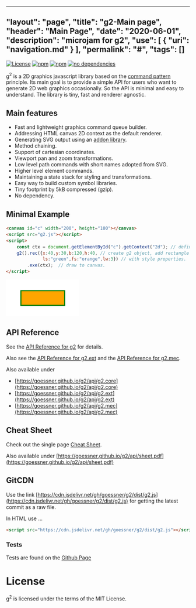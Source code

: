  ---
 "layout": "page",
 "title": "g2-Main page",
 "header": "Main Page",
 "date": "2020-06-01",
 "description": "microjam for g2",
 "use": [ { "uri": "navigation.md" } ],
 "permalink": "#",
 "tags": []
 ---

 [![License](http://img.shields.io/:license-mit-blue.svg)](https://github.com/goessner/g2/blob/master/LICENSE)
[![npm](https://img.shields.io/npm/v/g2d.svg)](https://npmjs.com/package/g2d)
[![npm](https://img.shields.io/npm/dt/g2d.svg)](https://npmjs.com/package/g2d)
[![no dependencies](https://img.shields.io/gemnasium/mathiasbynens/he.svg)](https://github.com/goessner/g2)

g<sup>2</sup> is a 2D graphics javascript library based on the [command pattern](http://addyosmani.com/resources/essentialjsdesignpatterns/book/#commandpatternjavascript) 
principle. Its main goal is to provide a simple API for users who want to generate 2D web graphics occasionally. 
So the API is minimal and easy to understand. The library is tiny, fast and renderer agnostic.

## Main features

* Fast and lightweight graphics command queue builder.
* Addressing HTML canvas 2D context as the default renderer.
* Generating SVG output using an [addon library](https://github.com/goessner/g2-svg).
* Method chaining.
* Support of cartesian coordinates.
* Viewport pan and zoom transformations.
* Low level path commands with short names adopted from SVG.
* Higher level element commands.
* Maintaining a state stack for styling and transformations.
* Easy way to build custom symbol libraries.
* Tiny footprint by 5kB compressed (gzip).
* No dependency.

## Minimal Example

```html
<canvas id="c" width="200", height="100"></canvas>
<script src="g2.js"></script>
<script>
    const ctx = document.getElementById("c").getContext("2d"); // define context
    g2().rec({x:40,y:30,b:120,h:40, // create g2 object, add rectangle
              ls:"green",fs:"orange",lw:3}) // with style properties.
        .exe(ctx);  // draw to canvas.
</script>
```
![first](/img/g2-first.png)

## API Reference
See the [API Reference for g2](api/g2.core.md) for details.

Also see the [API Reference for g2.ext](api/g2.ext.md) and the [API Reference for g2.mec](api/g2.mec.md).

Also available under
 - [https://goessner.github.io/g2/api/g2.core](https://goessner.github.io/g2/api/g2.core)
 - [https://goessner.github.io/g2/api/g2.ext](https://goessner.github.io/g2/api/g2.ext)
 - [https://goessner.github.io/g2/api/g2.mec](https://goessner.github.io/g2/api/g2.mec)


## Cheat Sheet
Check out the single page [Cheat Sheet](docs/api/sheet.pdf).

Also available under [https://goessner.github.io/g2/api/sheet.pdf](https://goessner.github.io/g2/api/sheet.pdf)

## GitCDN
Use the link [https://cdn.jsdelivr.net/gh/goessner/g2/dist/g2.js](https://cdn.jsdelivr.net/gh/goessner/g2/dist/g2.js) for getting the latest commit as a raw file.

In HTML use ...
```html
<script src="https://cdn.jsdelivr.net/gh/goessner/g2/dist/g2.js"></script>
```

### Tests
Tests are found on the [Github Page](https://goessner.github.io/g2/)

# License
g<sup>2</sup> is licensed under the terms of the MIT License.